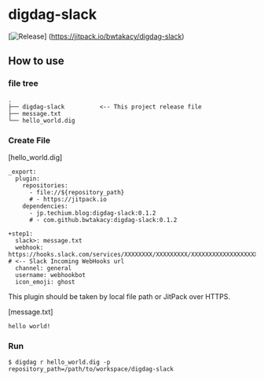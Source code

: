 # digdag-slack

[![Release](https://jitpack.io/v/bwtakacy/digdag-slack.svg)]
(https://jitpack.io/bwtakacy/digdag-slack)

## How to use

### file tree
```
.
├── digdag-slack          <-- This project release file
├── message.txt
└── hello_world.dig
```

### Create File 

[hello_world.dig]
```
_export:
  plugin:
    repositories:
      - file://${repository_path}
      # - https://jitpack.io
    dependencies:
      - jp.techium.blog:digdag-slack:0.1.2
      # - com.github.bwtakacy:digdag-slack:0.1.2

+step1:
  slack>: message.txt
  webhook: https://hooks.slack.com/services/XXXXXXXX/XXXXXXXXX/XXXXXXXXXXXXXXXXXXXXXX      # <-- Slack Incoming WebHooks url
  channel: general
  username: webhookbot
  icon_emoji: ghost
```

This plugin should be taken by local file path or JitPack over HTTPS.

[message.txt]
```
hello world!
```

### Run

```
$ digdag r hello_world.dig -p repository_path=/path/to/workspace/digdag-slack
```

